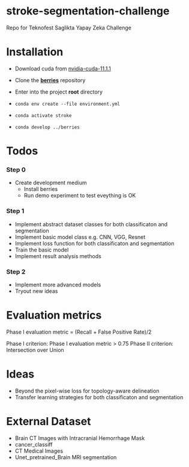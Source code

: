 # stroke-segmentation-challenge
Repo for Teknofest Saglikta Yapay Zeka Challenge

 # Installation
  * Download cuda from [nvidia-cuda-11.1.1](https://developer.nvidia.com/cuda-11.1.1-download-archive)
 
 * Clone the **[berries](https://github.com/ugurgudelek/berries)** repository

 * Enter into the project **root** directory
 * `conda env create --file environment.yml`
 * `conda activate stroke`
 * `conda develop ../berries`


# Todos

### Step 0
 * Create development medium
   * Install berries
   * Run demo experiment to test eveything is OK 
  
### Step 1
 * Implement abstract dataset classes for both classificaton and segmentation
 * Implement basic model class e.g. CNN, VGG, Resnet
 * Implement loss function for both classificaton and segmentation
 * Train the basic model
 * Implement result analysis methods

### Step 2
 * Implement more advanced models
 * Tryout new ideas

# Evaluation metrics
Phase I evaluation metric = (Recall + False Positive Rate)/2

Phase I criterion: Phase I evaluation metric > 0.75
Phase II criterion: Intersection over Union

# Ideas
 * Beyond the pixel-wise loss for topology-aware delineation
 * Transfer learning strategies for both classificaton and segmentation


# External Dataset
 * Brain CT Images with Intracranial Hemorrhage Mask
 * cancer_classiff
 * CT Medical Images
 * Unet_pretrained_Brain MRI segmentation

